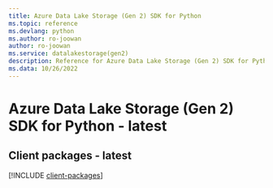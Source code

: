 ```yaml
---
title: Azure Data Lake Storage (Gen 2) SDK for Python
ms.topic: reference
ms.devlang: python
ms.author: ro-joowan
author: ro-joowan
ms.service: datalakestorage(gen2)
description: Reference for Azure Data Lake Storage (Gen 2) SDK for Python
ms.data: 10/26/2022
---
```

# Azure Data Lake Storage (Gen 2) SDK for Python - latest

## Client packages - latest
[!INCLUDE [client-packages](data-lake-storage-(gen-2)-client-index.md)]